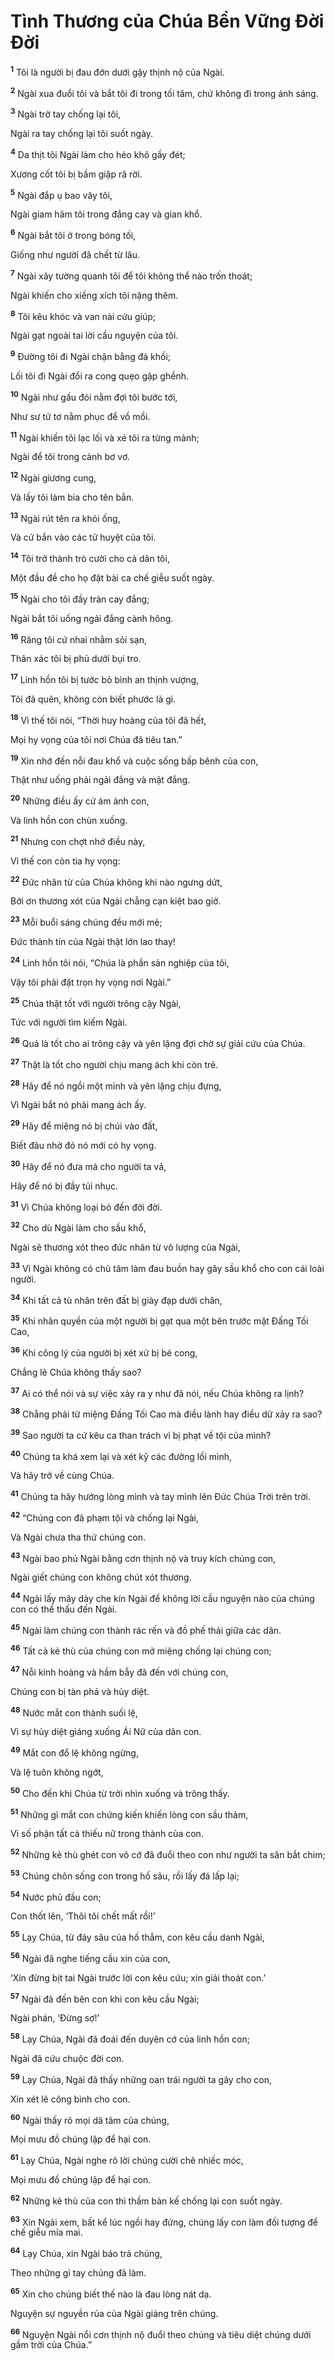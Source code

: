 # Tình Thương của Chúa Bền Vững Ðời Ðời
<sup><b>1</b></sup> Tôi là người bị đau đớn dưới gậy thịnh nộ của Ngài.

<sup><b>2</b></sup> Ngài xua đuổi tôi và bắt tôi đi trong tối tăm, chứ không đi trong ánh sáng.

<sup><b>3</b></sup> Ngài trở tay chống lại tôi,

Ngài ra tay chống lại tôi suốt ngày.

<sup><b>4</b></sup> Da thịt tôi Ngài làm cho héo khô gầy đét;

Xương cốt tôi bị bầm giập rã rời.

<sup><b>5</b></sup> Ngài đắp ụ bao vây tôi,

Ngài giam hãm tôi trong đắng cay và gian khổ.

<sup><b>6</b></sup> Ngài bắt tôi ở trong bóng tối,

Giống như người đã chết từ lâu.

<sup><b>7</b></sup> Ngài xây tường quanh tôi để tôi không thể nào trốn thoát;

Ngài khiến cho xiềng xích tôi nặng thêm.

<sup><b>8</b></sup> Tôi kêu khóc và van nài cứu giúp;

Ngài gạt ngoài tai lời cầu nguyện của tôi.

<sup><b>9</b></sup> Ðường tôi đi Ngài chận bằng đá khối;

Lối tôi đi Ngài đổi ra cong quẹo gập ghềnh.

<sup><b>10</b></sup> Ngài như gấu đói nằm đợi tôi bước tới,

Như sư tử tơ nằm phục để vồ mồi.

<sup><b>11</b></sup> Ngài khiến tôi lạc lối và xé tôi ra từng mảnh;

Ngài để tôi trong cảnh bơ vơ.

<sup><b>12</b></sup> Ngài giương cung,

Và lấy tôi làm bia cho tên bắn.

<sup><b>13</b></sup> Ngài rút tên ra khỏi ống,

Và cứ bắn vào các tử huyệt của tôi.

<sup><b>14</b></sup> Tôi trở thành trò cười cho cả dân tôi,

Một đầu đề cho họ đặt bài ca chế giễu suốt ngày.

<sup><b>15</b></sup> Ngài cho tôi đầy tràn cay đắng;

Ngài bắt tôi uống ngải đắng cành hông.

<sup><b>16</b></sup> Răng tôi cứ nhai nhằm sỏi sạn,

Thân xác tôi bị phủ dưới bụi tro.

<sup><b>17</b></sup> Linh hồn tôi bị tước bỏ bình an thịnh vượng,

Tôi đã quên, không còn biết phước là gì.

<sup><b>18</b></sup> Vì thế tôi nói, “Thời huy hoàng của tôi đã hết,

Mọi hy vọng của tôi nơi Chúa đã tiêu tan.”

<sup><b>19</b></sup> Xin nhớ đến nỗi đau khổ và cuộc sống bấp bênh của con,

Thật như uống phải ngải đắng và mật đắng.

<sup><b>20</b></sup> Những điều ấy cứ ám ảnh con,

Và linh hồn con chùn xuống.

<sup><b>21</b></sup> Nhưng con chợt nhớ điều này,

Vì thế con còn tia hy vọng:

<sup><b>22</b></sup> Ðức nhân từ của Chúa không khi nào ngưng dứt,

Bởi ơn thương xót của Ngài chẳng cạn kiệt bao giờ.

<sup><b>23</b></sup> Mỗi buổi sáng chúng đều mới mẻ;

Ðức thành tín của Ngài thật lớn lao thay!

<sup><b>24</b></sup> Linh hồn tôi nói, “Chúa là phần sản nghiệp của tôi,

Vậy tôi phải đặt trọn hy vọng nơi Ngài.”

<sup><b>25</b></sup> Chúa thật tốt với người trông cậy Ngài,

Tức với người tìm kiếm Ngài.

<sup><b>26</b></sup> Quả là tốt cho ai trông cậy và yên lặng đợi chờ sự giải cứu của Chúa.

<sup><b>27</b></sup> Thật là tốt cho người chịu mang ách khi còn trẻ.

<sup><b>28</b></sup> Hãy để nó ngồi một mình và yên lặng chịu đựng,

Vì Ngài bắt nó phải mang ách ấy.

<sup><b>29</b></sup> Hãy để miệng nó bị chúi vào đất,

Biết đâu nhờ đó nó mới có hy vọng.

<sup><b>30</b></sup> Hãy để nó đưa má cho người ta vả,

Hãy để nó bị đầy tủi nhục.

<sup><b>31</b></sup> Vì Chúa không loại bỏ đến đời đời.

<sup><b>32</b></sup> Cho dù Ngài làm cho sầu khổ,

Ngài sẽ thương xót theo đức nhân từ vô lượng của Ngài,

<sup><b>33</b></sup> Vì Ngài không có chủ tâm làm đau buồn hay gây sầu khổ cho con cái loài người.

<sup><b>34</b></sup> Khi tất cả tù nhân trên đất bị giày đạp dưới chân,

<sup><b>35</b></sup> Khi nhân quyền của một người bị gạt qua một bên trước mặt Ðấng Tối Cao,

<sup><b>36</b></sup> Khi công lý của người bị xét xử bị bẻ cong,

Chẳng lẽ Chúa không thấy sao?

<sup><b>37</b></sup> Ai có thể nói và sự việc xảy ra y như đã nói, nếu Chúa không ra lịnh?

<sup><b>38</b></sup> Chẳng phải từ miệng Ðấng Tối Cao mà điều lành hay điều dữ xảy ra sao?

<sup><b>39</b></sup> Sao người ta cứ kêu ca than trách vì bị phạt về tội của mình?

<sup><b>40</b></sup> Chúng ta khá xem lại và xét kỹ các đường lối mình,

Và hãy trở về cùng Chúa.

<sup><b>41</b></sup> Chúng ta hãy hướng lòng mình và tay mình lên Ðức Chúa Trời trên trời.

<sup><b>42</b></sup> “Chúng con đã phạm tội và chống lại Ngài,

Và Ngài chưa tha thứ chúng con.

<sup><b>43</b></sup> Ngài bao phủ Ngài bằng cơn thịnh nộ và truy kích chúng con,

Ngài giết chúng con không chút xót thương.

<sup><b>44</b></sup> Ngài lấy mây dày che kín Ngài để không lời cầu nguyện nào của chúng con có thể thấu đến Ngài.

<sup><b>45</b></sup> Ngài làm chúng con thành rác rến và đồ phế thải giữa các dân.

<sup><b>46</b></sup> Tất cả kẻ thù của chúng con mở miệng chống lại chúng con;

<sup><b>47</b></sup> Nỗi kinh hoàng và hầm bẫy đã đến với chúng con,

Chúng con bị tàn phá và hủy diệt.

<sup><b>48</b></sup> Nước mắt con thành suối lệ,

Vì sự hủy diệt giáng xuống Ái Nữ của dân con.

<sup><b>49</b></sup> Mắt con đổ lệ không ngừng,

Và lệ tuôn không ngớt,

<sup><b>50</b></sup> Cho đến khi Chúa từ trời nhìn xuống và trông thấy.

<sup><b>51</b></sup> Những gì mắt con chứng kiến khiến lòng con sầu thảm,

Vì số phận tất cả thiếu nữ trong thành của con.

<sup><b>52</b></sup> Những kẻ thù ghét con vô cớ đã đuổi theo con như người ta săn bắt chim;

<sup><b>53</b></sup> Chúng chôn sống con trong hố sâu, rồi lấy đá lấp lại;

<sup><b>54</b></sup> Nước phủ đầu con;

Con thốt lên, ‘Thôi tôi chết mất rồi!’

<sup><b>55</b></sup> Lạy Chúa, từ đáy sâu của hố thẳm, con kêu cầu danh Ngài,

<sup><b>56</b></sup> Ngài đã nghe tiếng cầu xin của con,

‘Xin đừng bịt tai Ngài trước lời con kêu cứu; xin giải thoát con.’

<sup><b>57</b></sup> Ngài đã đến bên con khi con kêu cầu Ngài;

Ngài phán, ‘Ðừng sợ!’

<sup><b>58</b></sup> Lạy Chúa, Ngài đã đoái đến duyên cớ của linh hồn con;

Ngài đã cứu chuộc đời con.

<sup><b>59</b></sup> Lạy Chúa, Ngài đã thấy những oan trái người ta gây cho con,

Xin xét lẽ công bình cho con.

<sup><b>60</b></sup> Ngài thấy rõ mọi dã tâm của chúng,

Mọi mưu đồ chúng lập để hại con.

<sup><b>61</b></sup> Lạy Chúa, Ngài nghe rõ lời chúng cười chê nhiếc móc,

Mọi mưu đồ chúng lập để hại con.

<sup><b>62</b></sup> Những kẻ thù của con thì thầm bàn kế chống lại con suốt ngày.

<sup><b>63</b></sup> Xin Ngài xem, bất kể lúc ngồi hay đứng, chúng lấy con làm đối tượng để chế giễu mỉa mai.

<sup><b>64</b></sup> Lạy Chúa, xin Ngài báo trả chúng,

Theo những gì tay chúng đã làm.

<sup><b>65</b></sup> Xin cho chúng biết thế nào là đau lòng nát dạ.

Nguyện sự nguyền rủa của Ngài giáng trên chúng.

<sup><b>66</b></sup> Nguyện Ngài nổi cơn thịnh nộ đuổi theo chúng và tiêu diệt chúng dưới gầm trời của Chúa.”

